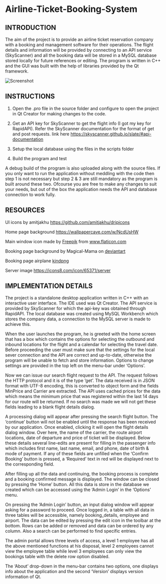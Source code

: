 # Airline-Ticket-Booking-System

## INTRODUCTION 
The aim of the project is to provide an airline ticket reservation company with a booking and management software for their operations. The flight details and information will be provided by connecting to an API service (SkyScanner) and all the booking data will be stored in a MySQL database stored locally for future references or editing. The program is written in C++ and the GUI was built with the help of libraries provided by the Qt framework.

![Screenshot](../master/Readme_images/HomePage.png)

## INSTRUCTIONS

1) Open the .pro file in the source folder and configure to open the project in Qt Creator for making changes to the code.

2) Get an API key for SkyScanner to get the flight info (I got my key for RapidAPI). Refer the SkyScanner documentation for the format of get and post requests. link here https://skyscanner.github.io/slate/#api-documentation

3) Setup the local database using the files in the scripts folder

4) Build the program and test

A debug build of the program is also uploaded along with the source files. If you only want to run the application without meddling with the code then step 1 is not necessary but step 2 & 3 are still mandatory as the program is built around these two. Ofcourse you are free to make any changes to suit your needs, but out of the box the application needs the API and database connection to work fully.

## RESOURCES

UI icons by amitjakhu https://github.com/amitjakhu/dripicons

Home page background https://wallpapercave.com/w/NcdUsHW

<div>Main window icon made by <a href="https://www.freepik.com" title="Freepik">Freepik</a> from <a href="https://www.flaticon.com/" title="Flaticon">www.flaticon.com</a></div>


Booking page background by Magical-Mama on  <a href="https://www.deviantart.com/magical-mama/art/Simple-Cloud-Background-603268376" title="deviantart.com">deviantart</a>

Booking page airplane <a href="https://www.kindpng.com/imgv/bbwbi_the-flying-plane-aircraft-vector-in-airplane-clipart/" title="kindpng">kindpng</a>

Server image https://icons8.com/icon/65371/server

## IMPLEMENTATION DETAILS
The project is a standalone desktop application written in C++ with an interactive user interface. The IDE used was Qt Creator. The API service is provided by SkyScanner for which the api-key was obtained through RapidAPI. The local database was created using MySQL Workbench which stores the company data, a connection to the MySQL server is made to achieve this.

When the user launches the program, he is greeted with the home screen that has a box which contains the options for selecting the outbound and inbound locations for the flight and a calendar for selecting the travel date. Before proceeding the user must make sure that the settings for the local sever connection and the API are correct and up-to-date, otherwise the program will be unable to fetch and store information. Options to change settings are provided in the top left on the menu-bar under ‘Options’.

Now we can issue our search flight request to the API. The request follows the HTTP protocol and it is of the type ‘get’. The data received is in JSON format with UTF-8 encoding, this is converted to object form and the fields MinPrice and Carrier are extracted. The API uses cached prices for the data which means the minimum price that was registered within the last 14 days for our route will be returned. If no search was made we will not get these fields leading to a blank flight details dialog.

A processing dialog will appear after pressing the search flight button. The ‘continue’ button will not be enabled until the response has been received by our application. Once enabled, clicking it will open the flight details dialog window. Over here, the name of the carrier, the route airport locations, date of departure and price of ticket will be displayed. Below these details several line-edits are present for filling in the passenger info which includes first name, last name, email, and phone, date of birth & mode of payment. If any of these fields are unfilled when the ‘Confirm Booking’ button is pressed, a ‘Required’ text in red will be displayed next to the corresponding field.

After filling up all the data and continuing, the booking process is complete and a booking confirmed message is displayed. The window can be closed by pressing the ‘Home’ button. All this data is store in the database we created which can be accessed using the ‘Admin Login’ in the ‘Options’ menu.

On pressing the ‘Admin Login’ button, an input dialog window will appear asking for a password to proceed. Once logged in, a table with all data in three tables will be accessible, namely booking_details, employee and airport. The data can be edited by pressing the edit icon in the toolbar at the bottom. Rows can be added or removed and data can be ordered by any column. Also a search can be performed to find specific entries.

The admin portal allows three levels of access, a level 1 employee has all the above mentioned functions at his disposal, level 2 employees cannot view the employee table while level 3 employees can only view the bookings table with the delete row option disabled. 
  
The ‘About’ drop-down in the menu-bar contains two options, one displays info about the application and the second ‘Version’ displays version information of Qt. 

